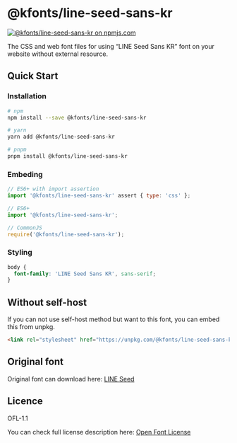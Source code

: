 # @kfonts/line-seed-sans-kr

[![@kfonts/line-seed-sans-kr on npmjs.com](https://img.shields.io/npm/v/%40kfonts%2Fline-seed-sans-kr)](https://www.npmjs.com/package/@kfonts/line-seed-sans-kr)

The CSS and web font files for using &OpenCurlyDoubleQuote;LINE Seed Sans KR&CloseCurlyDoubleQuote; font on your website without external resource.

## Quick Start

### Installation

```sh
# npm
npm install --save @kfonts/line-seed-sans-kr

# yarn
yarn add @kfonts/line-seed-sans-kr

# pnpm
pnpm install @kfonts/line-seed-sans-kr
```

### Embeding

```js
// ES6+ with import assertion
import '@kfonts/line-seed-sans-kr' assert { type: 'css' };

// ES6+
import '@kfonts/line-seed-sans-kr';

// CommonJS
require('@kfonts/line-seed-sans-kr');
```

### Styling

```css
body {
  font-family: 'LINE Seed Sans KR', sans-serif;
}
```

## Without self-host

If you can not use self-host method but want to this font, you can embed this from unpkg.

```html
<link rel="stylesheet" href="https://unpkg.com/@kfonts/line-seed-sans-kr/index.css" />
```

## Original font

Original font can download here: [LINE Seed](https://seed.line.me/index_kr.html)

## Licence

OFL-1.1

You can check full license description here: [Open Font License](https://seed.line.me/index_kr.html)
